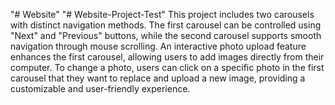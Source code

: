 "# Website" 
"# Website-Project-Test" 
This project includes two carousels with distinct navigation methods. The first carousel can be controlled using "Next" and "Previous" buttons, while the second carousel supports smooth navigation through mouse scrolling. An interactive photo upload feature enhances the first carousel, allowing users to add images directly from their computer. To change a photo, users can click on a specific photo in the first carousel that they want to replace and upload a new image, providing a customizable and user-friendly experience.
